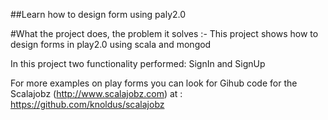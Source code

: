 ##Learn how to design form using paly2.0



#What the project does, the problem it solves :-
This project shows how to design forms in play2.0 using scala and mongod

In this project two functionality performed: SignIn and SignUp

For more examples on play forms you can look for  Gihub code for the Scalajobz (http://www.scalajobz.com)
at    :  https://github.com/knoldus/scalajobz
